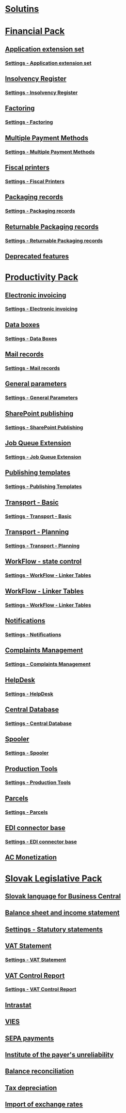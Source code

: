 # [Solutins](../solutions/solutions.md)
# [Financial Pack](../FinancialPack/finance-pack.md)
## [Application extension set](../FinancialPack/controling-basic.md)
### [Settings - Application extension set](../FinancialPack/controling-basic-setup.md)
## [Insolvency Register](../FinancialPack/insolvence-register.md)
### [Settings - Insolvency Register](../FinancialPack/insolvence-register-setup.md)
## [Factoring](../FinancialPack/factoring.md)
### [Settings - Factoring](../FinancialPack/factoring-setup.md)
## [Multiple Payment Methods](../FinancialPack/multiple-payment-methods.md)
### [Settings - Multiple Payment Methods](../FinancialPack/multiple-payment-methods-setup.md)
## [Fiscal printers](../FinancialPack/fiscal-printers.md)
### [Settings - Fiscal Printers](../FinancialPack/fiscal-printers-setup.md)
## [Packaging records](../FinancialPack/pack-tracking-basic.md)
### [Settings - Packaging records](../FinancialPack/pack-tracking-basic-setup.md)
## [Returnable Packaging records](../FinancialPack/pack-tracking-return-packing.md)
### [Settings - Returnable Packaging records](../FinancialPack/pack-tracking-return-packing-setup.md)
## [Deprecated features](../FinancialPack/fp-deprecated-features.md)
# [Productivity Pack](../productivitypack/productivity-pack.md)
## [Electronic invoicing](../productivitypack/elektronic-dokuments.md)
### [Settings - Electronic invoicing](../productivitypack/elektronic-dokuments-setup.md)
## [Data boxes](../productivitypack/data-boxes.md)
### [Settings - Data Boxes](../productivitypack/data-boxes-setup.md)
## [Mail records](../productivitypack/incoming-mail.md)
### [Settings - Mail records](../productivitypack/incoming-mail-setup.md)
## [General parameters](../productivitypack/general-parameters.md)
### [Settings - General Parameters](../productivitypack/general-parameters-setup.md)
## [SharePoint publishing](../productivitypack/sharepoint-publisher.md)
### [Settings - SharePoint Publishing](../productivitypack/sharepoint-publisher-setup.md)
## [Job Queue Extension](../productivitypack/job-queue-extension.md)
### [Settings - Job Queue Extension](../productivitypack/job-queue-extension-setup.md)
## [Publishing templates](../productivitypack/publication-template.md)
### [Settings - Publishing Templates](../productivitypack/publication-template-setup.md)
## [Transport - Basic](../productivitypack/transport-basic.md)
### [Settings - Transport - Basic](../productivitypack/transport-basic-setup.md)
## [Transport - Planning](../productivitypack/transport-planning.md)
### [Settings - Transport - Planning](../productivitypack/transport-planning-setup.md)
## [WorkFlow - state control](../productivitypack/workflow-status-management.md)
### [Settings - WorkFlow - Linker Tables](../productivitypack/workflow-status-management-setup.md)
## [WorkFlow - Linker Tables](../productivitypack/workflow-linker-tables.md)
### [Settings - WorkFlow - Linker Tables](../productivitypack/workflow-status-management-setup.md)
## [Notifications](../productivitypack/notifications.md)
### [Settings - Notifications](../productivitypack/notifications-setup.md)
## [Complaints Management](../productivitypack/complaints-management.md)
### [Settings - Complaints Management](../productivitypack/complaints-management-setup.md)
## [HelpDesk](../productivitypack/helpdesk.md)
### [Settings - HelpDesk](../productivitypack/helpdesk-setup.md)
## [Central Database](../productivitypack/centraldatabase.md)
### [Settings - Central Database](../productivitypack/centraldatabase-setup.md)
## [Spooler](../productivitypack/spooler.md)
### [Settings - Spooler](../productivitypack/spooler-setup.md)
## [Production Tools](../productivitypack/production-tools.md)
### [Settings - Production Tools](../productivitypack/production-tools-setup.md)
## [Parcels](../productivitypack/parcels.md)
### [Settings - Parcels](../productivitypack/parcels-setup.md)
## [EDI connector base](../productivitypack/edi-connector-basic.md)
### [Settings - EDI connector base](../productivitypack/edi-connector-basic-setup.md)
## [AC Monetization](../productivitypack/monetization.md)
# [Slovak Legislative Pack](sk-legislative-pack.md)
## [Slovak language for Business Central](sk-language.md)
## [Balance sheet and income statement](sk-balance-sheet-income-statement.md)
## [Settings - Statutory statements](sk-balance-sheet-income-statement-setup.md)
## [VAT Statement](sk-vat-statement-export.md)
### [Settings - VAT Statement](sk-vat-statement-setup.md)
## [VAT Control Report](sk-vat-check-report-export.md)
### [Settings - VAT Control Report](sk-vat-check-report-setup.md)
## [Intrastat](sk-intrastat.md)
## [VIES](sk-vies.md)
## [SEPA payments](sk-sepa.md)
## [Institute of the payer's unreliability](sk-unreability-payer.md)
## [Balance reconciliation](sk-balance-reconciliation.md)
## [Tax depreciation](sk-tax-depreciation.md)
## [Import of exchange rates](sk-ECB.md)
